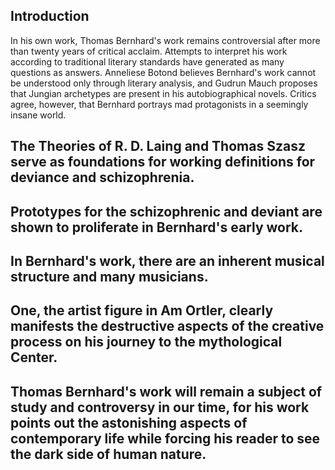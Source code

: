 
## Introduction
In his own work, Thomas Bernhard's work remains controversial after more than twenty years of critical acclaim. Attempts to interpret his work according to traditional literary standards have generated as many questions as answers. Anneliese Botond believes Bernhard's work cannot be understood only through literary analysis, and Gudrun Mauch proposes that Jungian archetypes are present in his autobiographical novels. Critics agree, however, that Bernhard portrays mad protagonists in a seemingly insane world.

## The Theories of R. D. Laing and Thomas Szasz serve as foundations for working definitions for deviance and schizophrenia.

## Prototypes for the schizophrenic and deviant are shown to proliferate in Bernhard's early work.

## In Bernhard's work, there are an inherent musical structure and many musicians.
## One, the artist figure in Am Ortler, clearly manifests the destructive aspects of the creative process on his journey to the mythological Center.

## Thomas Bernhard's work will remain a subject of study and controversy in our time, for his work points out the astonishing aspects of contemporary life while forcing his reader to see the dark side of human nature.
